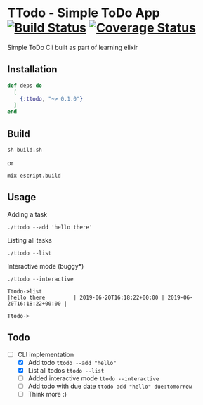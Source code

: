 # TTodo - Simple ToDo App [![Build Status](https://travis-ci.org/nikhilbelchada/ttodo.svg?branch=master)](https://travis-ci.org/nikhilbelchada/ttodo) [![Coverage Status](https://coveralls.io/repos/github/nikhilbelchada/ttodo/badge.svg?branch=master)](https://coveralls.io/github/nikhilbelchada/ttodo?branch=master)

Simple ToDo Cli built as part of learning elixir


## Installation
```elixir
def deps do
  [
    {:ttodo, "~> 0.1.0"}
  ]
end
```

## Build
`sh build.sh`

or

`mix escript.build`

## Usage
Adding a task

`./ttodo --add 'hello there'`


Listing all tasks

`./ttodo --list`

Interactive mode (buggy*)

```
./ttodo --interactive

Ttodo->list
|hello there         | 2019-06-20T16:18:22+00:00 | 2019-06-20T16:18:22+00:00 |

Ttodo->
```

## Todo
- [ ] CLI implementation
  - [x] Add todo `ttodo --add "hello"`
  - [x] List all todos `ttodo --list`
  - [ ] Added interactive mode `ttodo --interactive`
  - [ ] Add todo with due date `ttodo add "hello" due:tomorrow`
  - [ ] Think more :)
